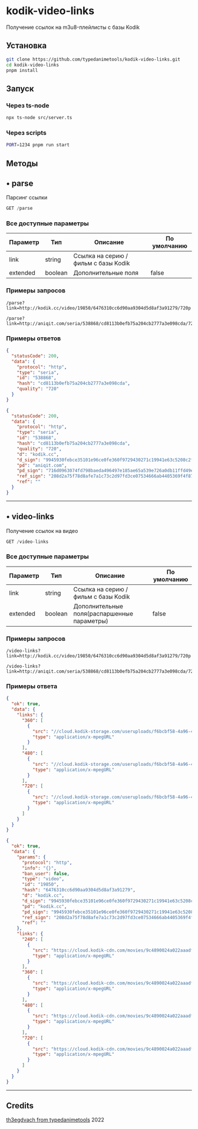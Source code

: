 # kodik-video-links
Получение ссылок на m3u8-плейлисты с базы Kodik 

## Установка
```bash
git clone https://github.com/typedanimetools/kodik-video-links.git
cd kodik-video-links
pnpm install
```
## Запуск

### Через ts-node
```bash
npx ts-node src/server.ts
```

### Через scripts
```bash
PORT=1234 pnpm run start
```

## Методы

## • parse
Парсинг ссылки
```js
GET /parse
```

### Все доступные параметры
Параметр | Тип | Описание | По умолчанию
-- | -- | -- | --
link | string | Ссылка на серию / фильм с базы Kodik |
extended | boolean | Дополнительные поля | false

### Примеры запросов
```
/parse?link=http://kodik.cc/video/19850/6476310cc6d90aa9304d5d8af3a91279/720p
```
```
/parse?link=http://aniqit.com/seria/538868/cd8113b0efb75a204cb2777a3e098cda/720p&extended
```

### Примеры ответов
```json
{
  "statusCode": 200,
  "data": {
    "protocol": "http",
    "type": "seria",
    "id": "538868",
    "hash": "cd8113b0efb75a204cb2777a3e098cda",
    "quality": "720"
  }
}
```
```json
{
  "statusCode": 200,
  "data": {
    "protocol": "http",
    "type": "seria",
    "id": "538868",
    "hash": "cd8113b0efb75a204cb2777a3e098cda",
    "quality": "720",
    "d": "kodik.cc",
    "d_sign": "9945930febce35101e96ce0fe360f9729430271c19941e63c5208c2f342e10ed",
    "pd": "aniqit.com",
    "pd_sign": "716d0963074fd798baeda496497e185ae65a539e726a0db11ffd49e615aab73b",
    "ref_sign": "208d2a75f78d8afe7a1c73c2d97fd3ce07534666ab4405369f4f8705a9741144",
    "ref": ""
  }
}
```
***

## • video-links
Получение ссылок на видео
```js
GET /video-links
```

### Все доступные параметры
Параметр | Тип | Описание | По умолчанию
-- | -- | -- | --
link | string | Ссылка на серию / фильм с базы Kodik |
extended | boolean | Дополнительные поля(распаршенные параметры) | false

### Примеры запросов
```
/video-links?link=http://kodik.cc/video/19850/6476310cc6d90aa9304d5d8af3a91279/720p
```
```
/video-links?link=http://aniqit.com/seria/538868/cd8113b0efb75a204cb2777a3e098cda/720p&extended
```

### Примеры ответа
```json
{
  "ok": true,
  "data": {
    "links": {
      "360": [
        {
          "src": "//cloud.kodik-storage.com/useruploads/f6bcbf58-4a96-462d-b013-1e6c2fbb0bf7/ede72c81a02c8c52f0d17c32ffafe3a5:2022020610/360.mp4:hls:manifest.m3u8",
          "type": "application/x-mpegURL"
        }
      ],
      "480": [
        {
          "src": "//cloud.kodik-storage.com/useruploads/f6bcbf58-4a96-462d-b013-1e6c2fbb0bf7/ede72c81a02c8c52f0d17c32ffafe3a5:2022020610/480.mp4:hls:manifest.m3u8",
          "type": "application/x-mpegURL"
        }
      ],
      "720": [
        {
          "src": "//cloud.kodik-storage.com/useruploads/f6bcbf58-4a96-462d-b013-1e6c2fbb0bf7/ede72c81a02c8c52f0d17c32ffafe3a5:2022020610/720.mp4:hls:manifest.m3u8",
          "type": "application/x-mpegURL"
        }
      ]
    }
  }
}
```
```json
{
  "ok": true,
  "data": {
    "params": {
      "protocol": "http",
      "info": "{}",
      "ban_user": false,
      "type": "video",
      "id": "19850",
      "hash": "6476310cc6d90aa9304d5d8af3a91279",
      "d": "kodik.cc",
      "d_sign": "9945930febce35101e96ce0fe360f9729430271c19941e63c5208c2f342e10ed",
      "pd": "kodik.cc",
      "pd_sign": "9945930febce35101e96ce0fe360f9729430271c19941e63c5208c2f342e10ed",
      "ref_sign": "208d2a75f78d8afe7a1c73c2d97fd3ce07534666ab4405369f4f8705a9741144",
      "ref": ""
    },
    "links": {
      "240": [
        {
          "src": "https://cloud.kodik-cdn.com/movies/9c4890024a022aaadf47422d5d0dbb75a3c27eeb/b082153774c1ee9cad716ff7f313652a:2022020610/240.mp4:hls:manifest.m3u8",
          "type": "application/x-mpegURL"
        }
      ],
      "360": [
        {
          "src": "https://cloud.kodik-cdn.com/movies/9c4890024a022aaadf47422d5d0dbb75a3c27eeb/b082153774c1ee9cad716ff7f313652a:2022020610/360.mp4:hls:manifest.m3u8",
          "type": "application/x-mpegURL"
        }
      ],
      "480": [
        {
          "src": "https://cloud.kodik-cdn.com/movies/9c4890024a022aaadf47422d5d0dbb75a3c27eeb/b082153774c1ee9cad716ff7f313652a:2022020610/480.mp4:hls:manifest.m3u8",
          "type": "application/x-mpegURL"
        }
      ],
      "720": [
        {
          "src": "https://cloud.kodik-cdn.com/movies/9c4890024a022aaadf47422d5d0dbb75a3c27eeb/b082153774c1ee9cad716ff7f313652a:2022020610/720.mp4:hls:manifest.m3u8",
          "type": "application/x-mpegURL"
        }
      ]
    }
  }
}
```

***


## Credits

[th3egdvach from typedanimetools](https://github.com/typedanimetools) 2022